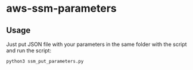 # aws-ssm-parameters

## Usage
Just put JSON file with your parameters in the same folder with the script and run the script:
```python
python3 ssm_put_parameters.py
```
